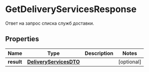 

# GetDeliveryServicesResponse

Ответ на запрос списка служб доставки.

## Properties

| Name | Type | Description | Notes |
|------------ | ------------- | ------------- | -------------|
|**result** | [**DeliveryServicesDTO**](DeliveryServicesDTO.md) |  |  [optional] |



